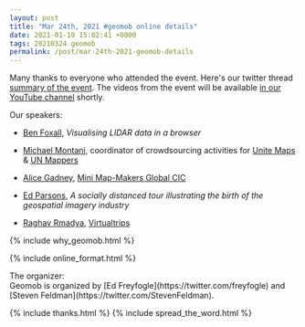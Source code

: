 ```yaml
--- 
layout: post
title: "Mar 24th, 2021 #geomob online details"
date: 2021-01-19 15:02:41 +0000
tags: 20210324 geomob
permalink: /post/mar-24th-2021-geomob-details
---
```


Many thanks to everyone who attended the event. 
Here's our twitter thread [summary of the event](https://twitter.com/geomob/status/1375004881363288066). The videos from the event will be available  <a href="https://www.youtube.com/channel/UCI2eXLC6z4k4K9EvFcHfL5g">in our YouTube channel</a> shortly. 

<div class="heading">Our speakers:</div>

* [Ben Foxall](https://twitter.com/benjaminbenben), _Visualising LIDAR data in a browser_

* [Michael Montani](https://twitter.com/MichaMontani), coordinator of crowdsourcing activities for [Unite Maps](https://geoportal.dfs.un.org/arcgis/apps/sites/#/unitemaps) & [UN Mappers](https://wiki.openstreetmap.org/wiki/Unite_Maps_Initiative/UN_Mappers)

* [Alice Gadney](https://twitter.com/Silver7Mapping), [Mini Map-Makers Global CIC](https://minimapmakers.com)

* [Ed Parsons](https://twitter.com/edparsons), _A socially distanced tour illustrating the birth of the geospatial imagery industry_

* [Raghav Rmadya](https://twitter.com/raghavrmadya), [Virtualtrips](https://www.virtualtrips.io)

{% include why_geomob.html %}

{% include online_format.html %}
<div class="heading">The organizer:</div>
Geomob is organized by [Ed Freyfogle](https://twitter.com/freyfogle) and
[Steven Feldman](https://twitter.com/StevenFeldman).

{% include thanks.html %}
{% include spread_the_word.html %}

